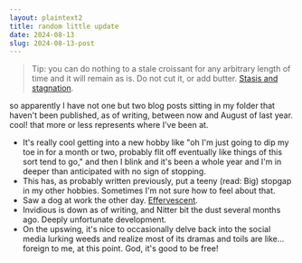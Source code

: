 ```yaml
---
layout: plaintext2
title: random little update
date: 2024-08-13
slug: 2024-08-13-post
---
```

> Tip: you can do nothing to a stale croissant for any arbitrary length of time and it will remain as is. Do not cut it, or add butter. [Stasis and stagnation](https://www.tumblr.com/maidthings/753154873122537472/tip-you-can-do-nothing-to-a-stale-croissant-for).

<!--more-->

so apparently I have not one but two blog posts sitting in my folder that haven't been published, as of writing, between now and August of last year. cool! that more or less represents where I've been at.

- It's really cool getting into a new hobby like "oh I'm just going to dip my toe in for a month or two, probably flit off eventually like things of this sort tend to go," and then I blink and it's been a whole year and I'm in deeper than anticipated with no sign of stopping.
- This has, as probably written previously, put a teeny (read: Big) stopgap in my other hobbies. Sometimes I'm not sure how to feel about that.
- Saw a dog at work the other day. [Effervescent]().
- Invidious is down as of writing, and Nitter bit the dust several months ago. Deeply unfortunate development.
- On the upswing, it's nice to occasionally delve back into the social media lurking weeds and realize most of its dramas and toils are like... foreign to me, at this point. God, it's good to be free!